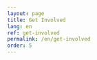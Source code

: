 ```yaml
---
layout: page
title: Get Involved
lang: en
ref: get-involved
permalink: /en/get-involved
order: 5
---
```

